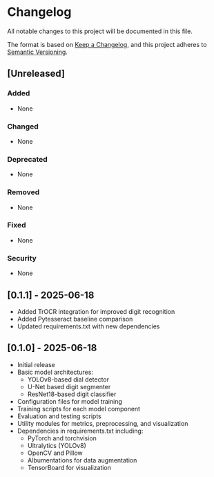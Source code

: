 # Changelog

All notable changes to this project will be documented in this file.

The format is based on [Keep a Changelog](https://keepachangelog.com/en/1.0.0/),
and this project adheres to [Semantic Versioning](https://semver.org/spec/v2.0.0.html).

## [Unreleased]

### Added
- None

### Changed
- None

### Deprecated
- None

### Removed
- None

### Fixed
- None

### Security
- None

## [0.1.1] - 2025-06-18
- Added TrOCR integration for improved digit recognition
- Added Pytesseract baseline comparison
- Updated requirements.txt with new dependencies

## [0.1.0] - 2025-06-18
- Initial release
- Basic model architectures:
  - YOLOv8-based dial detector
  - U-Net based digit segmenter
  - ResNet18-based digit classifier
- Configuration files for model training
- Training scripts for each model component
- Evaluation and testing scripts
- Utility modules for metrics, preprocessing, and visualization
- Dependencies in requirements.txt including:
  - PyTorch and torchvision
  - Ultralytics (YOLOv8)
  - OpenCV and Pillow
  - Albumentations for data augmentation
  - TensorBoard for visualization
